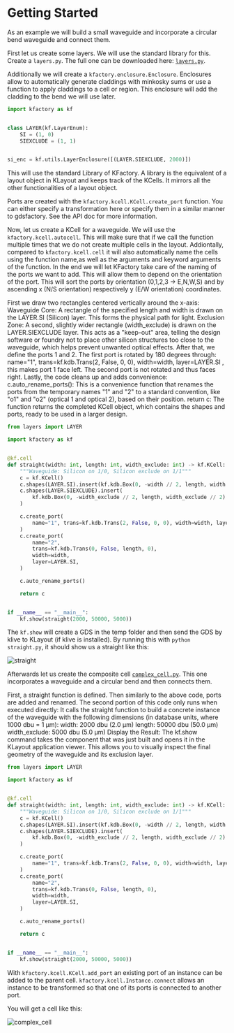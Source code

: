 # Getting Started

As an example we will build a small waveguide and incorporate a circular bend waveguide and connect them.

First let us create some layers. We will use the standard library for this.
Create a `layers.py`. The full one can be downloaded here: [`layers.py`](./layers.py).

Additionally we will create a `kfactory.enclosure.Enclosure`. Enclosures allow to automatically generate claddings with minkosky sums or use a function to apply claddings to a cell or region. This enclosure will add the cladding to the bend we will use later.

```python
import kfactory as kf


class LAYER(kf.LayerEnum):
    SI = (1, 0)
    SIEXCLUDE = (1, 1)


si_enc = kf.utils.LayerEnclosure([(LAYER.SIEXCLUDE, 2000)])
```

This will use the standard Library of KFactory.
A library is the equivalent of a layout object in KLayout and keeps track of the KCells.
It mirrors all the other functionalities of a layout object.

Ports are created with the `kfactory.kcell.KCell.create_port` function. You can either specify a transformation here or specify them in a similar manner to gdsfactory. See the API doc for more information.

Now, let us create a KCell for a waveguide. We will use the `kfactory.kcell.autocell`.
This will make sure that if we call the function multiple times that we do not create multiple cells in the layout.
Addiontally, compared to `kfactory.kcell.cell` it will also automatically name the cells using
the function name,as well as the arguments and keyword arguments of the function.
In the end we will let KFactory take care of the naming of the ports we want to add.
This will allow them to depend on the orientation of the port. This will sort the ports by orientation
(0,1,2,3 -> E,N,W,S) and by ascending x (N/S orientation) respectively y (E/W orientation) coordinates.

First we draw two rectangles centered vertically around the x-axis:
Waveguide Core: A rectangle of the specified length and width is drawn on the LAYER.SI (Silicon) layer. This forms the physical path for light.
Exclusion Zone: A second, slightly wider rectangle (width_exclude) is drawn on the LAYER.SIEXCLUDE layer. This acts as a "keep-out" area, telling the design software or foundry not to place other silicon structures too close to the waveguide, which helps prevent unwanted optical effects.
After that, we define the ports 1 and 2. The first port is rotated by 180 degrees through:
name="1", trans=kf.kdb.Trans(2, False, 0, 0), width=width, layer=LAYER.SI , this makes port 1 face left.
The second port is not rotated and thus faces right.
Lastly, the code cleans up and adds convenience:
c.auto_rename_ports(): This is a convenience function that renames the ports from the temporary names "1" and "2" to a standard convention, like "o1" and "o2" (optical 1 and optical 2), based on their position.
return c: The function returns the completed KCell object, which contains the shapes and ports, ready to be used in a larger design.

```python
from layers import LAYER

import kfactory as kf


@kf.cell
def straight(width: int, length: int, width_exclude: int) -> kf.KCell:
    """Waveguide: Silicon on 1/0, Silicon exclude on 1/1"""
    c = kf.KCell()
    c.shapes(LAYER.SI).insert(kf.kdb.Box(0, -width // 2, length, width // 2))
    c.shapes(LAYER.SIEXCLUDE).insert(
        kf.kdb.Box(0, -width_exclude // 2, length, width_exclude // 2)
    )

    c.create_port(
        name="1", trans=kf.kdb.Trans(2, False, 0, 0), width=width, layer=LAYER.SI
    )
    c.create_port(
        name="2",
        trans=kf.kdb.Trans(0, False, length, 0),
        width=width,
        layer=LAYER.SI,
    )

    c.auto_rename_ports()

    return c


if __name__ == "__main__":
    kf.show(straight(2000, 50000, 5000))
```

The ``kf.show`` will create a GDS in the temp folder and then send the GDS by klive to KLayout (if klive is installed).
By running this with ``python straight.py``, it should show us a straight like this:

![straight](./_static/waveguide.png)

Afterwards let us create the composite cell [`complex_cell.py`](./complex_cell.py). This one incorporates a waveguide and a circular bend and then connects them.

First, a straight function is defined. Then similarly to the above code, ports are added and renamed.
The second portion of this code only runs when executed directly:
It calls the straight function to build a concrete instance of the waveguide with the following dimensions (in database units, where 1000 dbu = 1 µm):
width: 2000 dbu (2.0 µm)
length: 50000 dbu (50.0 µm)
width_exclude: 5000 dbu (5.0 µm)
Display the Result: The kf.show command takes the component that was just built and opens it in the KLayout application viewer. This allows you to visually inspect the final geometry of the waveguide and its exclusion layer.

```python
from layers import LAYER

import kfactory as kf


@kf.cell
def straight(width: int, length: int, width_exclude: int) -> kf.KCell:
    """Waveguide: Silicon on 1/0, Silicon exclude on 1/1"""
    c = kf.KCell()
    c.shapes(LAYER.SI).insert(kf.kdb.Box(0, -width // 2, length, width // 2))
    c.shapes(LAYER.SIEXCLUDE).insert(
        kf.kdb.Box(0, -width_exclude // 2, length, width_exclude // 2)
    )

    c.create_port(
        name="1", trans=kf.kdb.Trans(2, False, 0, 0), width=width, layer=LAYER.SI
    )
    c.create_port(
        name="2",
        trans=kf.kdb.Trans(0, False, length, 0),
        width=width,
        layer=LAYER.SI,
    )

    c.auto_rename_ports()

    return c


if __name__ == "__main__":
    kf.show(straight(2000, 50000, 5000))
```

With `kfactory.kcell.KCell.add_port` an existing port of an instance can be added to the parent cell.
`kfactory.kcell.Instance.connect` allows an instance to be transformed so that one of its ports is connected to another port.

You will get a cell like this:

![complex_cell](_static/complex.png)
